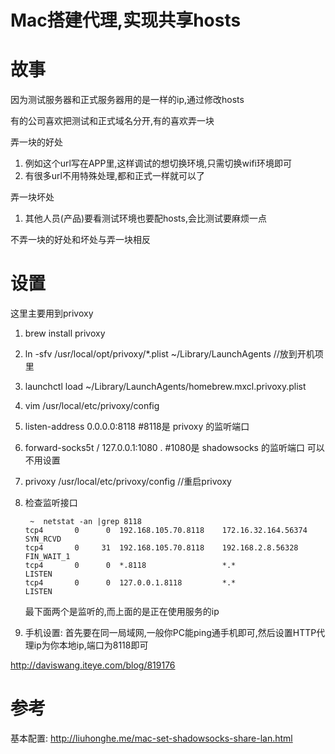 # Mac搭建代理,实现共享hosts

# 故事

因为测试服务器和正式服务器用的是一样的ip,通过修改hosts

有的公司喜欢把测试和正式域名分开,有的喜欢弄一块

弄一块的好处

1. 例如这个url写在APP里,这样调试的想切换环境,只需切换wifi环境即可
2. 有很多url不用特殊处理,都和正式一样就可以了

弄一块坏处

1. 其他人员(产品)要看测试环境也要配hosts,会比测试要麻烦一点

不弄一块的好处和坏处与弄一块相反

# 设置

这里主要用到privoxy  

1. brew install privoxy  
2. ln -sfv /usr/local/opt/privoxy/*.plist ~/Library/LaunchAgents  //放到开机项里
3. launchctl load ~/Library/LaunchAgents/homebrew.mxcl.privoxy.plist  
4. vim /usr/local/etc/privoxy/config  

  1. listen-address  0.0.0.0:8118    #8118是 privoxy 的监听端口  
  2. forward-socks5t   /               127.0.0.1:1080 .    #1080是 shadowsocks 的监听端口  可以不用设置
5. privoxy /usr/local/etc/privoxy/config //重启privoxy
6. 检查监听接口
    
    ```shell
     ~  netstat -an |grep 8118
    tcp4       0      0  192.168.105.70.8118    172.16.32.164.56374    SYN_RCVD
    tcp4       0     31  192.168.105.70.8118    192.168.2.8.56328      FIN_WAIT_1
    tcp4       0      0  *.8118                 *.*                    LISTEN
    tcp4       0      0  127.0.0.1.8118         *.*                    LISTEN
    ```
    最下面两个是监听的,而上面的是正在使用服务的ip
7.  手机设置: 首先要在同一局域网,一般你PC能ping通手机即可,然后设置HTTP代理ip为你本地ip,端口为8118即可


http://daviswang.iteye.com/blog/819176

# 参考

基本配置: http://liuhonghe.me/mac-set-shadowsocks-share-lan.html



